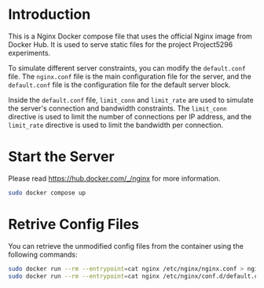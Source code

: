 # Introduction

This is a Nginx Docker compose file that uses the official Nginx image from Docker Hub. It is used to serve static files for the project Project5296 experiments.

To simulate different server constraints, you can modify the `default.conf` file. The `nginx.conf` file is the main configuration file for the server, and the `default.conf` file is the configuration file for the default server block.

Inside the `default.conf` file, `limit_conn` and `limit_rate` are used to simulate the server's connection and bandwidth constraints. The `limit_conn` directive is used to limit the number of connections per IP address, and the `limit_rate` directive is used to limit the bandwidth per connection.

# Start the Server

Please read https://hub.docker.com/_/nginx for more information.

```bash
sudo docker compose up
```

# Retrive Config Files

You can retrieve the unmodified config files from the container using the following commands:

```bash
sudo docker run --rm --entrypoint=cat nginx /etc/nginx/nginx.conf > nginx.conf
sudo docker run --rm --entrypoint=cat nginx /etc/nginx/conf.d/default.conf > default.conf
```
